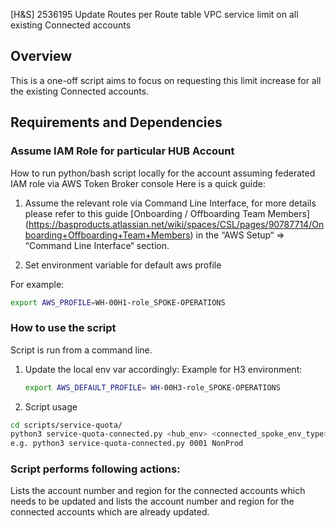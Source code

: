 [H&S] 2536195 Update Routes per Route table VPC service limit on all existing Connected accounts

## Overview

This is a one-off script aims to focus on requesting this limit increase for all the existing Connected accounts.

## Requirements and Dependencies

### Assume IAM Role for particular HUB Account

How to run python/bash script locally for the account assuming federated IAM role via AWS Token Broker console
Here is a quick guide:

1. Assume the relevant role via Command Line Interface, for more details please refer to this guide [Onboarding / Offboarding Team Members] (<https://basproducts.atlassian.net/wiki/spaces/CSL/pages/90787714/Onboarding+Offboarding+Team+Members>) in the “AWS Setup“ => “Command Line Interface“ section.

2. Set environment variable for default aws profile

For example:
```bash
export AWS_PROFILE=WH-00H1-role_SPOKE-OPERATIONS
```

### How to use the script

Script is run from a command line.

1. Update the local env var accordingly:
    Example for H3 environment:
    ```bash
    export AWS_DEFAULT_PROFILE= WH-00H3-role_SPOKE-OPERATIONS
    ```

2. Script usage

```bash
cd scripts/service-quota/
python3 service-quota-connected.py <hub_env> <connected_spoke_env_type>
e.g. python3 service-quota-connected.py 0001 NonProd
```

### Script performs following actions:

Lists the account number and region for the connected accounts which needs to be updated and lists the account number and region for the connected accounts which are already updated.
